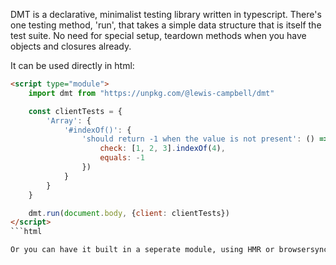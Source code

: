 DMT is a declarative, minimalist testing library written in typescript.
There's one testing method, 'run', that takes a simple data structure that is itself the test suite. No need for special setup, teardown methods when you have objects and closures already.

It can be used directly in html:

```html
<script type="module">
	import dmt from "https://unpkg.com/@lewis-campbell/dmt"

	const clientTests =	{
		'Array': {
			'#indexOf()': {
				'should return -1 when the value is not present': () => ({
					check: [1, 2, 3].indexOf(4),
					equals: -1
				})
			}
		}
	}

	dmt.run(document.body, {client: clientTests})
</script>
```html

Or you can have it built in a seperate module, using HMR or browsersync to re-run the tests each time code changes.